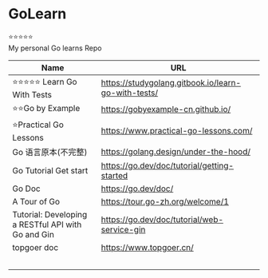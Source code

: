 # GoLearn

⭐⭐⭐⭐⭐  
My personal Go learns Repo

| Name                                               | URL                                                 |
| -------------------------------------------------- | --------------------------------------------------- |
| ⭐⭐⭐⭐⭐ Learn Go With Tests                     | https://studygolang.gitbook.io/learn-go-with-tests/ |
| ⭐⭐Go by Example                                  | https://gobyexample-cn.github.io/                           |
| ⭐Practical Go Lessons                             | https://www.practical-go-lessons.com/               |
| Go 语言原本(不完整)                                        | https://golang.design/under-the-hood/               |
| Go Tutorial Get start                              | https://go.dev/doc/tutorial/getting-started         |
| Go Doc                                             | https://go.dev/doc/                                 |
| A Tour of Go                                       | https://tour.go-zh.org/welcome/1                    |
| Tutorial: Developing a RESTful API with Go and Gin | https://go.dev/doc/tutorial/web-service-gin         |
| topgoer doc                                        | https://www.topgoer.cn/                             |
|                                                    |
|                                                    |
|                                                    |
|                                                    |
|                                                    |
